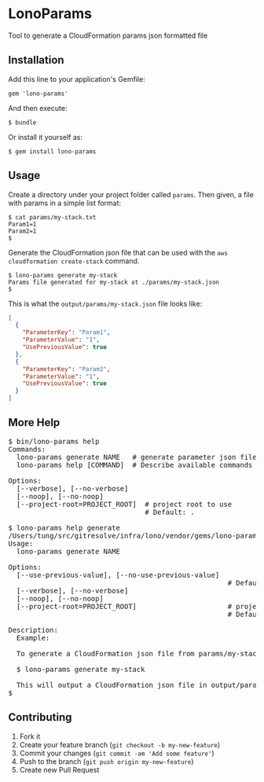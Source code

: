 # LonoParams

Tool to generate a CloudFormation params json formatted file

## Installation

Add this line to your application's Gemfile:

    gem 'lono-params'

And then execute:

    $ bundle

Or install it yourself as:

    $ gem install lono-params

## Usage

Create a directory under your project folder called `params`.  Then given, a file with params in a simple list format:

```
$ cat params/my-stack.txt 
Param1=1
Param2=1
$ 
```

Generate the CloudFormation json file that can be used with the `aws cloudformation create-stack` command.

```
$ lono-params generate my-stack
Params file generated for my-stack at ./params/my-stack.json
$ 
```

This is what the `output/params/my-stack.json` file looks like:

```json
[
  {
    "ParameterKey": "Param1",
    "ParameterValue": "1",
    "UsePreviousValue": true
  },
  {
    "ParameterKey": "Param2",
    "ParameterValue": "1",
    "UsePreviousValue": true
  }
]
```


## More Help


<pre>
$ bin/lono-params help
Commands:
  lono-params generate NAME   # generate parameter json file for NAME
  lono-params help [COMMAND]  # Describe available commands or one specific command

Options:
  [--verbose], [--no-verbose]    
  [--noop], [--no-noop]          
  [--project-root=PROJECT_ROOT]  # project root to use
                                 # Default: .

$ lono-params help generate
/Users/tung/src/gitresolve/infra/lono/vendor/gems/lono-params/bin
Usage:
  lono-params generate NAME

Options:
  [--use-previous-value], [--no-use-previous-value]  
                                                     # Default: true
  [--verbose], [--no-verbose]                        
  [--noop], [--no-noop]                              
  [--project-root=PROJECT_ROOT]                      # project root to use
                                                     # Default: .

Description:
  Example:

  To generate a CloudFormation json file from params/my-stack.txt

  $ lono-params generate my-stack

  This will output a CloudFormation json file in output/params/my-stack.json
$ 
</pre>

## Contributing

1. Fork it
2. Create your feature branch (`git checkout -b my-new-feature`)
3. Commit your changes (`git commit -am 'Add some feature'`)
4. Push to the branch (`git push origin my-new-feature`)
5. Create new Pull Request
